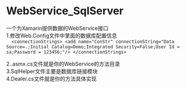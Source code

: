 # WebService_SqlServer
一个为Xamarin提供数据的WebService接口  
1.修改Web.Config文件中里面的数据库配置信息  
`  <connectionStrings>
    <add name="ConStr" connectionString="Data Source=.;Initial Catalog=Demo;Integrated Security=False;User Id = sa;Password = 123456;"/>
  </connectionStrings>`  

 2..asmx.cs文件就是你的WebService的方法目录  
 3.SqlHelper文件主要是数据库链接模块  
 4.Dealer.cs文件就是你的方法具体实现
